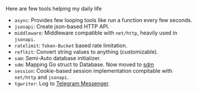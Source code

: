 Here are few tools helping my daily life

- `async`: Provides few looping tools like run a function every few seconds.
- `jsonapi`: Create json-based HTTP API.
- `middleware`: Middleware compatible with `net/http`, heavily used in `jsonapi`.
- `ratelimit`: `Token-Bucket` based rate limitation.
- `reflkit`: Convert string values to anything (customizable).
- `sam`: Semi-Auto database initializer.
- `sdm`: Mapping Go struct to Database. Now moved to [sdm](https://github.com/Ronmi/sdm)
- `session`: Cookie-based session implementation compitable with `net/http` and `jsonapi`.
- `tgwriter`: Log to [Telegram Messenger](https://telegram.org).
